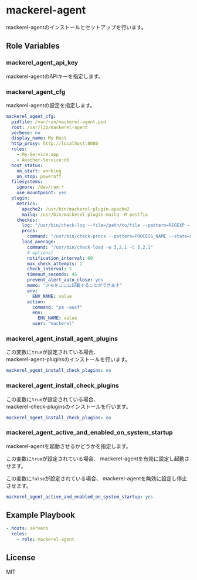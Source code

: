 mackerel-agent
=========

mackerel-agentのインストールとセットアップを行います。

Role Variables
--------------

### mackerel_agent_api_key

mackerel-agentのAPIキーを指定します。

### mackerel_agent_cfg

mackerel-agentの設定を指定します。

```yml
mackerel_agent_cfg:
  pidfile: /var/run/mackerel-agent.pid
  root: /var/lib/mackerel-agent
  verbose: no
  display_name: My Host
  http_proxy: http://localhost:8080
  roles:
    - My-Service:app
    - Another-Service:db
  host_status:
    on_start: working
    on_stop: poweroff
  filesystems:
    ignore: /dev/ram.*
    use_mountpoint: yes
  plugin:
    metrics:
      apache2: /usr/bin/mackerel-plugin-apache2
      mailq: /usr/bin/mackerel-plugin-mailq -M postfix
    checkes:
      log: "/usr/bin/check-log --file=/path/to/file --pattern=REGEXP --warning-over=N --critical-over=N"
      procs:
        command: "/usr/bin/check-procs --pattern=PROCESS_NAME --state=STATE --warning-under=N"
      load_average:
        command: "/usr/bin/check-load -w 3,2,1 -c 3,2,1"
        # optional
        notification_interval: 60
        max_check_attempts: 1
        check_interval: 5
        timeout_seconds: 45
        prevent_alert_auto_close: yes
        memo: "メモをここに記載することができます"
        env:
          ENV_NAME: value
        action:
          command: "pa -auxf"
          env:
            ENV_NAME: value
          user: "mackerel"
```

### mackerel_agent_install_agent_plugins

この変数に`true`が設定されている場合、  
mackerel-agent-pluginsのインストールを行います。

```yml
mackerel_agent_install_check_plugins: no
```

### mackerel_agent_install_check_plugins

この変数に`true`が設定されている場合、  
mackerel-check-pluginsのインストールを行います。

```yml
mackerel_agent_install_check_plugins: no
```

### mackerel_agent_active_and_enabled_on_system_startup

mackerel-agentを起動させるかどうかを指定します。

この変数に`true`が設定されている場合、
mackerel-agentを有効に設定し起動させます。

この変数に`false`が設定されている場合、
mackerel-agentを無効に設定し停止させます。

```yml
mackerel_agent_active_and_enabled_on_system_startup: yes
```

Example Playbook
----------------

```yml
- hosts: servers
  roles:
    - role: mackerel-agent
```

License
-------

MIT
